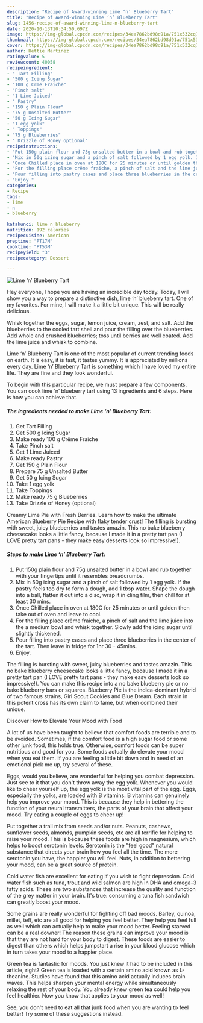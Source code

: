 ```yaml
---
description: "Recipe of Award-winning Lime ‘n’ Blueberry Tart"
title: "Recipe of Award-winning Lime ‘n’ Blueberry Tart"
slug: 1456-recipe-of-award-winning-lime-n-blueberry-tart
date: 2020-10-13T10:34:50.697Z
image: https://img-global.cpcdn.com/recipes/34ea7862bd98d91a/751x532cq70/lime-n-blueberry-tart-recipe-main-photo.jpg
thumbnail: https://img-global.cpcdn.com/recipes/34ea7862bd98d91a/751x532cq70/lime-n-blueberry-tart-recipe-main-photo.jpg
cover: https://img-global.cpcdn.com/recipes/34ea7862bd98d91a/751x532cq70/lime-n-blueberry-tart-recipe-main-photo.jpg
author: Hettie Martinez
ratingvalue: 5
reviewcount: 40058
recipeingredient:
- " Tart Filling"
- "500 g Icing Sugar"
- "100 g Crme Fraiche"
- "Pinch salt"
- "1 Lime Juiced"
- " Pastry"
- "150 g Plain Flour"
- "75 g Unsalted Butter"
- "50 g Icing Sugar"
- "1 egg yolk"
- " Toppings"
- "75 g Blueberries"
- " Drizzle of Honey optional"
recipeinstructions:
- "Put 150g plain flour and 75g unsalted butter in a bowl and rub together with your fingertips until it resembles breadcrumbs."
- "Mix in 50g icing sugar and a pinch of salt followed by 1 egg yolk. If the pastry feels too dry to form a dough, add 1 tbsp water. Shape the dough into a ball, flatten it out into a disc, wrap it in cling film, then chill for at least 30 mins."
- "Once Chilled place in oven at 180C for 25 minutes or until golden then take out of oven and leave to cool."
- "For the filling place crême fraiche, a pinch of salt and the lime juice into the a medium bowl and whisk together. Slowly add the icing sugar until slightly thickened."
- "Pour filling into pastry cases and place three blueberries in the center of the tart. Then leave in fridge for 1hr 30 - 45mins."
- "Enjoy."
categories:
- Recipe
tags:
- lime
- n
- blueberry

katakunci: lime n blueberry 
nutrition: 192 calories
recipecuisine: American
preptime: "PT17M"
cooktime: "PT53M"
recipeyield: "3"
recipecategory: Dessert

---
```



![Lime ‘n’ Blueberry Tart](https://img-global.cpcdn.com/recipes/34ea7862bd98d91a/751x532cq70/lime-n-blueberry-tart-recipe-main-photo.jpg)

Hey everyone, I hope you are having an incredible day today. Today, I will show you a way to prepare a distinctive dish, lime ‘n’ blueberry tart. One of my favorites. For mine, I will make it a little bit unique. This will be really delicious.

Whisk together the eggs, sugar, lemon juice, cream, zest, and salt. Add the blueberries to the cooled tart shell and pour the filling over the blueberries. Add whole and crushed blueberries; toss until berries are well coated. Add the lime juice and whisk to combine.

Lime ‘n’ Blueberry Tart is one of the most popular of current trending foods on earth. It is easy, it is fast, it tastes yummy. It is appreciated by millions every day. Lime ‘n’ Blueberry Tart is something which I have loved my entire life. They are fine and they look wonderful.


To begin with this particular recipe, we must prepare a few components. You can cook lime ‘n’ blueberry tart using 13 ingredients and 6 steps. Here is how you can achieve that.

<!--inarticleads1-->

##### The ingredients needed to make Lime ‘n’ Blueberry Tart:

1. Get  Tart Filling
1. Get 500 g Icing Sugar
1. Make ready 100 g Crême Fraiche
1. Take Pinch salt
1. Get 1 Lime Juiced
1. Make ready  Pastry
1. Get 150 g Plain Flour
1. Prepare 75 g Unsalted Butter
1. Get 50 g Icing Sugar
1. Take 1 egg yolk
1. Take  Toppings
1. Make ready 75 g Blueberries
1. Take  Drizzle of Honey (optional)


Creamy Lime Pie with Fresh Berries. Learn how to make the ultimate American Blueberry Pie Recipe with flaky tender crust! The filling is bursting with sweet, juicy blueberries and tastes amazin. This no bake blueberry cheesecake looks a little fancy, because I made it in a pretty tart pan (I LOVE pretty tart pans - they make easy desserts look so impressive!). 

<!--inarticleads2-->

##### Steps to make Lime ‘n’ Blueberry Tart:

1. Put 150g plain flour and 75g unsalted butter in a bowl and rub together with your fingertips until it resembles breadcrumbs.
1. Mix in 50g icing sugar and a pinch of salt followed by 1 egg yolk. If the pastry feels too dry to form a dough, add 1 tbsp water. Shape the dough into a ball, flatten it out into a disc, wrap it in cling film, then chill for at least 30 mins.
1. Once Chilled place in oven at 180C for 25 minutes or until golden then take out of oven and leave to cool.
1. For the filling place crême fraiche, a pinch of salt and the lime juice into the a medium bowl and whisk together. Slowly add the icing sugar until slightly thickened.
1. Pour filling into pastry cases and place three blueberries in the center of the tart. Then leave in fridge for 1hr 30 - 45mins.
1. Enjoy.


The filling is bursting with sweet, juicy blueberries and tastes amazin. This no bake blueberry cheesecake looks a little fancy, because I made it in a pretty tart pan (I LOVE pretty tart pans - they make easy desserts look so impressive!). You can make this recipe into a no bake blueberry pie or no bake blueberry bars or squares. Blueberry Pie is the indica-dominant hybrid of two famous strains, Girl Scout Cookies and Blue Dream. Each strain in this potent cross has its own claim to fame, but when combined their unique. 

Discover How to Elevate Your Mood with Food


A lot of us have been taught to believe that comfort foods are terrible and to be avoided. Sometimes, if the comfort food is a high sugar food or some other junk food, this holds true. Otherwise, comfort foods can be super nutritious and good for you. Some foods actually do elevate your mood when you eat them. If you are feeling a little bit down and in need of an emotional pick me up, try several of these.

Eggs, would you believe, are wonderful for helping you combat depression. Just see to it that you don't throw away the egg yolk. Whenever you would like to cheer yourself up, the egg yolk is the most vital part of the egg. Eggs, especially the yolks, are loaded with B vitamins. B vitamins can genuinely help you improve your mood. This is because they help in bettering the function of your neural transmitters, the parts of your brain that affect your mood. Try eating a couple of eggs to cheer up!

Put together a trail mix from seeds and/or nuts. Peanuts, cashews, sunflower seeds, almonds, pumpkin seeds, etc are all terrific for helping to raise your mood. This is because these foods are high in magnesium, which helps to boost serotonin levels. Serotonin is the "feel good" natural substance that directs your brain how you feel all the time. The more serotonin you have, the happier you will feel. Nuts, in addition to bettering your mood, can be a great source of protein.

Cold water fish are excellent for eating if you wish to fight depression. Cold water fish such as tuna, trout and wild salmon are high in DHA and omega-3 fatty acids. These are two substances that increase the quality and function of the grey matter in your brain. It's true: consuming a tuna fish sandwich can greatly boost your mood. 

Some grains are really wonderful for fighting off bad moods. Barley, quinoa, millet, teff, etc are all good for helping you feel better. They help you feel full as well which can actually help to make your mood better. Feeling starved can be a real downer! The reason these grains can improve your mood is that they are not hard for your body to digest. These foods are easier to digest than others which helps jumpstart a rise in your blood glucose which in turn takes your mood to a happier place.

Green tea is fantastic for moods. You just knew it had to be included in this article, right? Green tea is loaded with a certain amino acid known as L-theanine. Studies have found that this amino acid actually induces brain waves. This helps sharpen your mental energy while simultaneously relaxing the rest of your body. You already knew green tea could help you feel healthier. Now you know that applies to your mood as well!

See, you don't need to eat all that junk food when you are wanting to feel better! Try  some  of  these  suggestions  instead.


